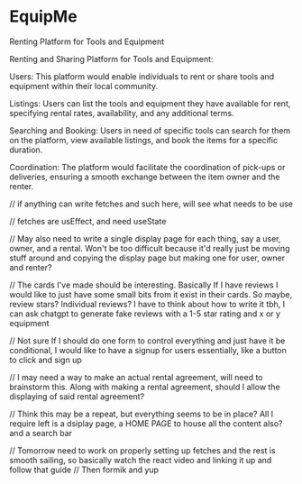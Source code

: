 # EquipMe
Renting Platform for Tools and Equipment


Renting and Sharing Platform for Tools and Equipment:

Users: This platform would enable individuals to rent or share tools and equipment within their local community.

Listings: Users can list the tools and equipment they have available for rent, specifying rental rates, availability, and any additional terms.

Searching and Booking: Users in need of specific tools can search for them on the platform, view available listings, and book the items for a specific duration.

Coordination: The platform would facilitate the coordination of pick-ups or deliveries, ensuring a smooth exchange between the item owner and the renter.







  // if anything can write fetches and such here, will see what needs to be use

  // fetches are usEffect, and need useState

  // May also need to write a single display page for each thing, say a user, owner, and a rental. Won't be too difficult because it'd really just be moving stuff around and copying the display page but making one for user, owner and renter? 

  // The cards I've made should be interesting. Basically If I have reviews I would like to just have some small bits from it exist in their cards. So maybe, review stars? Individual reviews? I have to think about how to write it tbh, I can ask chatgpt to generate fake reviews with a 1-5 star rating and x or y equipment 

  // Not sure If I should do one form to control everything and just have it be conditional, I would like to have a signup for users essentially, like a button to click and sign up

  // I may need a way to make an actual rental agreement, will need to brainstorm this. Along with making a rental agreement, should I allow the displaying of said rental agreement?

  // Think this may be a repeat, but everything seems to be in place? All I require left is a dsiplay page, a HOME PAGE to house all the content also? and a search bar 

  // Tomorrow need to work on properly setting up fetches and the rest is smooth sailing, so basically watch the react video and linking it up and follow that guide
  // Then formik and yup